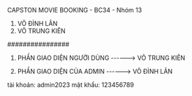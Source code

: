CAPSTON MOVIE BOOKING - BC34 - Nhóm 13

1. VÕ ĐÌNH LÂN
2. VÕ TRUNG KIÊN

################

1. PHẦN GIAO DIỆN NGƯỜI DÙNG ------> VÕ TRUNG KIÊN

2. PHẦN GIAO DIỆN CỦA ADMIN ------> VÕ ĐÌNH LÂN

tài khoản: admin2023
mật khẩu: 123456789
